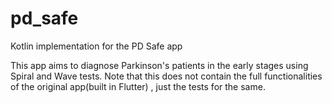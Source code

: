 # pd_safe
Kotlin implementation for the PD Safe app

This app aims to  diagnose Parkinson's patients in the early stages using Spiral and Wave tests. 
Note that this does not contain the full functionalities of the original app(built in Flutter) , just the tests for the same.